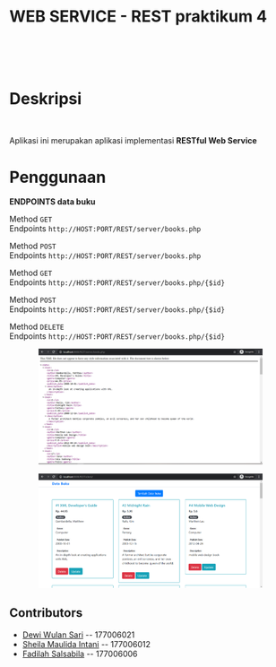 <h1>WEB SERVICE - REST praktikum 4 <h1><br>
  
# Deskripsi
<br>
<p>Aplikasi ini merupakan aplikasi implementasi <b>RESTful Web Service</b></p>

# Penggunaan

**ENDPOINTS data buku**

Method `GET` <br>
Endpoints `http://HOST:PORT/REST/server/books.php`

Method `POST` <br>
Endpoints `http://HOST:PORT/REST/server/books.php`

Method `GET` <br>
Endpoints `http://HOST:PORT/REST/server/books.php/{$id}`

Method `POST` <br>
Endpoints `http://HOST:PORT/REST/server/books.php/{$id}`

Method `DELETE` <br>
Endpoints `http://HOST:PORT/REST/server/books.php/{$id}`


<p align="center"><img src="img/xml.png" width="400"></p>
<p align="center"><img src="img/client.png" width="400"></p>


## Contributors
- [Dewi Wulan Sari](https://github.com/dewiwss) -- 177006021
- [Sheila Maulida Intani](https://github.com/sheilamaulidaintani) -- 177006012
- [Fadilah Salsabila](https://github.com/fadilahsalsa) -- 177006006
